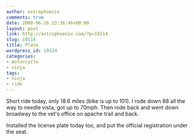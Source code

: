```yaml
---
author: astrophoenix
comments: true
date: 2008-06-26 22:36:46+00:00
layout: post
link: http://astrophoenix.com/?p=19114
slug: 19114
title: Plate
wordpress_id: 19114
categories:
- motorcycle
- ninja
tags:
- ninja
- ride
---
```


Short ride today, only 18.6 miles (bike is up to 101). I rode down 88 all the way to needle vista, got up to 70mph. Then rode back and went down broadway to the vet's office on apache trail and back.

Installed the license plate today too, and put the official registration under the seat.
